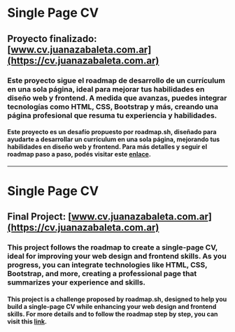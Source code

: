 # Single Page CV
## Proyecto finalizado: [www.cv.juanazabaleta.com.ar](https://cv.juanazabaleta.com.ar)
### Este proyecto sigue el roadmap de desarrollo de un currículum en una sola página, ideal para mejorar tus habilidades en diseño web y frontend. A medida que avanzas, puedes integrar tecnologías como HTML, CSS, Bootstrap y más, creando una página profesional que resuma tu experiencia y habilidades.

#### Este proyecto es un desafío propuesto por roadmap.sh, diseñado para ayudarte a desarrollar un currículum en una sola página, mejorando tus habilidades en diseño web y frontend. Para más detalles y seguir el roadmap paso a paso, podés visitar este [enlace](https://roadmap.sh/projects/single-page-cv?fl=0).

__________

# Single Page CV
## Final Project: [www.cv.juanazabaleta.com.ar](https://cv.juanazabaleta.com.ar)
### This project follows the roadmap to create a single-page CV, ideal for improving your web design and frontend skills. As you progress, you can integrate technologies like HTML, CSS, Bootstrap, and more, creating a professional page that summarizes your experience and skills.
#### This project is a challenge proposed by roadmap.sh, designed to help you build a single-page CV while enhancing your web design and frontend skills. For more details and to follow the roadmap step by step, you can visit this [link](https://roadmap.sh/projects/single-page-cv?fl=0).
